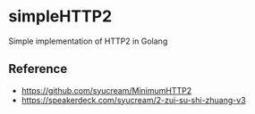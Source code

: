 simpleHTTP2
===========

Simple implementation of HTTP2 in Golang


## Reference
* https://github.com/syucream/MinimumHTTP2
* https://speakerdeck.com/syucream/2-zui-su-shi-zhuang-v3